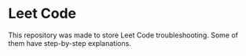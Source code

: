 # Leet Code

This repository was made to store Leet Code troubleshooting. Some of them have step-by-step explanations.
